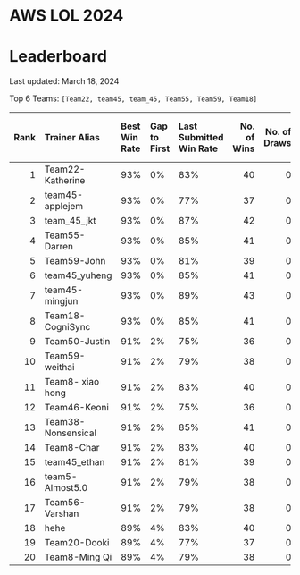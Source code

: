 # AWS LOL 2024

# Leaderboard

Last updated: March 18, 2024

Top 6 Teams: `[Team22, team45, team_45, Team55, Team59, Team18]`

|   Rank | Trainer Alias      | Best Win Rate   | Gap to First   | Last Submitted Win Rate   |   No. of Wins |   No. of Draws |   No. of Total Runs |
|-------:|:-------------------|:----------------|:---------------|:--------------------------|--------------:|---------------:|--------------------:|
|      1 | Team22-Katherine   | 93%             | 0%             | 83%                       |            40 |              0 |                  48 |
|      2 | team45-applejem    | 93%             | 0%             | 77%                       |            37 |              0 |                  48 |
|      3 | team_45_jkt        | 93%             | 0%             | 87%                       |            42 |              0 |                  48 |
|      4 | Team55-Darren      | 93%             | 0%             | 85%                       |            41 |              0 |                  48 |
|      5 | Team59-John        | 93%             | 0%             | 81%                       |            39 |              0 |                  48 |
|      6 | team45_yuheng      | 93%             | 0%             | 85%                       |            41 |              0 |                  48 |
|      7 | team45-mingjun     | 93%             | 0%             | 89%                       |            43 |              0 |                  48 |
|      8 | Team18-CogniSync   | 93%             | 0%             | 85%                       |            41 |              0 |                  48 |
|      9 | Team50-Justin      | 91%             | 2%             | 75%                       |            36 |              0 |                  48 |
|     10 | Team59-weithai     | 91%             | 2%             | 79%                       |            38 |              0 |                  48 |
|     11 | Team8- xiao hong   | 91%             | 2%             | 83%                       |            40 |              0 |                  48 |
|     12 | Team46-Keoni       | 91%             | 2%             | 75%                       |            36 |              0 |                  48 |
|     13 | Team38-Nonsensical | 91%             | 2%             | 85%                       |            41 |              0 |                  48 |
|     14 | Team8-Char         | 91%             | 2%             | 83%                       |            40 |              0 |                  48 |
|     15 | team45_ethan       | 91%             | 2%             | 81%                       |            39 |              0 |                  48 |
|     16 | team5-Almost5.0    | 91%             | 2%             | 79%                       |            38 |              0 |                  48 |
|     17 | Team56-Varshan     | 91%             | 2%             | 79%                       |            38 |              0 |                  48 |
|     18 | hehe               | 89%             | 4%             | 83%                       |            40 |              0 |                  48 |
|     19 | Team20-Dooki       | 89%             | 4%             | 77%                       |            37 |              0 |                  48 |
|     20 | Team8-Ming Qi      | 89%             | 4%             | 79%                       |            38 |              0 |                  48 |
